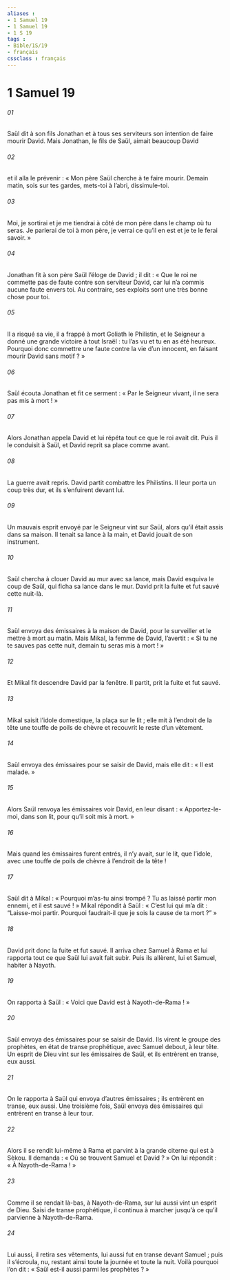 ```yaml
---
aliases : 
- 1 Samuel 19
- 1 Samuel 19
- 1 S 19
tags : 
- Bible/1S/19
- français
cssclass : français
---
```


# 1 Samuel 19

###### 01
Saül dit à son fils Jonathan et à tous ses serviteurs son intention de faire mourir David. Mais Jonathan, le fils de Saül, aimait beaucoup David
###### 02
et il alla le prévenir : « Mon père Saül cherche à te faire mourir. Demain matin, sois sur tes gardes, mets-toi à l’abri, dissimule-toi.
###### 03
Moi, je sortirai et je me tiendrai à côté de mon père dans le champ où tu seras. Je parlerai de toi à mon père, je verrai ce qu’il en est et je te le ferai savoir. »
###### 04
Jonathan fit à son père Saül l’éloge de David ; il dit : « Que le roi ne commette pas de faute contre son serviteur David, car lui n’a commis aucune faute envers toi. Au contraire, ses exploits sont une très bonne chose pour toi.
###### 05
Il a risqué sa vie, il a frappé à mort Goliath le Philistin, et le Seigneur a donné une grande victoire à tout Israël : tu l’as vu et tu en as été heureux. Pourquoi donc commettre une faute contre la vie d’un innocent, en faisant mourir David sans motif ? »
###### 06
Saül écouta Jonathan et fit ce serment : « Par le Seigneur vivant, il ne sera pas mis à mort ! »
###### 07
Alors Jonathan appela David et lui répéta tout ce que le roi avait dit. Puis il le conduisit à Saül, et David reprit sa place comme avant.
###### 08
La guerre avait repris. David partit combattre les Philistins. Il leur porta un coup très dur, et ils s’enfuirent devant lui.
###### 09
Un mauvais esprit envoyé par le Seigneur vint sur Saül, alors qu’il était assis dans sa maison. Il tenait sa lance à la main, et David jouait de son instrument.
###### 10
Saül chercha à clouer David au mur avec sa lance, mais David esquiva le coup de Saül, qui ficha sa lance dans le mur. David prit la fuite et fut sauvé cette nuit-là.
###### 11
Saül envoya des émissaires à la maison de David, pour le surveiller et le mettre à mort au matin. Mais Mikal, la femme de David, l’avertit : « Si tu ne te sauves pas cette nuit, demain tu seras mis à mort ! »
###### 12
Et Mikal fit descendre David par la fenêtre. Il partit, prit la fuite et fut sauvé.
###### 13
Mikal saisit l’idole domestique, la plaça sur le lit ; elle mit à l’endroit de la tête une touffe de poils de chèvre et recouvrit le reste d’un vêtement.
###### 14
Saül envoya des émissaires pour se saisir de David, mais elle dit : « Il est malade. »
###### 15
Alors Saül renvoya les émissaires voir David, en leur disant : « Apportez-le-moi, dans son lit, pour qu’il soit mis à mort. »
###### 16
Mais quand les émissaires furent entrés, il n’y avait, sur le lit, que l’idole, avec une touffe de poils de chèvre à l’endroit de la tête !
###### 17
Saül dit à Mikal : « Pourquoi m’as-tu ainsi trompé ? Tu as laissé partir mon ennemi, et il est sauvé ! » Mikal répondit à Saül : « C’est lui qui m’a dit : “Laisse-moi partir. Pourquoi faudrait-il que je sois la cause de ta mort ?” »
###### 18
David prit donc la fuite et fut sauvé. Il arriva chez Samuel à Rama et lui rapporta tout ce que Saül lui avait fait subir. Puis ils allèrent, lui et Samuel, habiter à Nayoth.
###### 19
On rapporta à Saül : « Voici que David est à Nayoth-de-Rama ! »
###### 20
Saül envoya des émissaires pour se saisir de David. Ils virent le groupe des prophètes, en état de transe prophétique, avec Samuel debout, à leur tête. Un esprit de Dieu vint sur les émissaires de Saül, et ils entrèrent en transe, eux aussi.
###### 21
On le rapporta à Saül qui envoya d’autres émissaires ; ils entrèrent en transe, eux aussi. Une troisième fois, Saül envoya des émissaires qui entrèrent en transe à leur tour.
###### 22
Alors il se rendit lui-même à Rama et parvint à la grande citerne qui est à Sèkou. Il demanda : « Où se trouvent Samuel et David ? » On lui répondit : « À Nayoth-de-Rama ! »
###### 23
Comme il se rendait là-bas, à Nayoth-de-Rama, sur lui aussi vint un esprit de Dieu. Saisi de transe prophétique, il continua à marcher jusqu’à ce qu’il parvienne à Nayoth-de-Rama.
###### 24
Lui aussi, il retira ses vêtements, lui aussi fut en transe devant Samuel ; puis il s’écroula, nu, restant ainsi toute la journée et toute la nuit. Voilà pourquoi l’on dit : « Saül est-il aussi parmi les prophètes ? »
